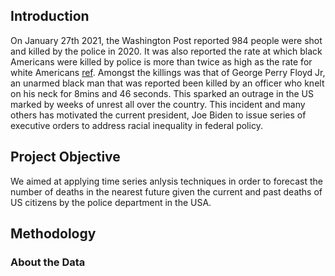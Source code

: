 ## Introduction

On January 27th 2021, the Washington Post reported 984 people were shot and killed by the police in 2020. It was also reported the rate at which black Americans were killed by police is more than twice as high as the rate for white Americans [ref](https://www.washingtonpost.com/graphics/investigations/police-shootings-database/). Amongst the killings was that of George Perry Floyd Jr, an unarmed black man that was reported been killed by an officer who knelt on his neck for 8mins and 46 seconds. This sparked an outrage in the US marked by weeks of unrest all over the country. This incident and many others has motivated the current president, Joe Biden to issue series of executive orders to address racial inequality in federal policy. 

## Project Objective
We aimed at applying time series anlysis techniques in order to forecast the number of deaths in the nearest future given the current and past deaths of US citizens by the police department in the USA.
## Methodology
### About the Data
